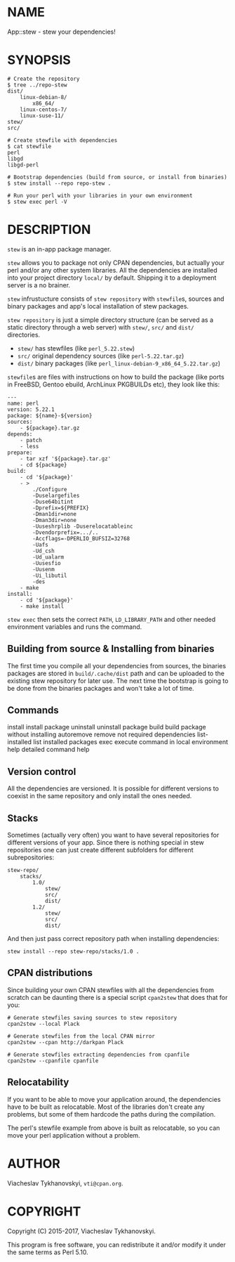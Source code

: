 # NAME

App::stew - stew your dependencies!

# SYNOPSIS

    # Create the repository
    $ tree ../repo-stew
    dist/
        linux-debian-8/
            x86_64/
        linux-centos-7/
        linux-suse-11/
    stew/
    src/

    # Create stewfile with dependencies
    $ cat stewfile
    perl
    libgd
    libgd-perl

    # Bootstrap dependencies (build from source, or install from binaries)
    $ stew install --repo repo-stew .

    # Run your perl with your libraries in your own environment
    $ stew exec perl -V

# DESCRIPTION

`stew` is an in-app package manager.

`stew` allows you to package not only CPAN dependencies, but actually your perl and/or any other system libraries. All the
dependencies are installed into your project directory `local/` by default. Shipping it to a deployment server is a no
brainer.

`stew` infrustucture consists of `stew repository` with `stewfile`s, sources and binary packages and app's local
installation of stew packages.

`stew repository` is just a simple directory structure (can be served as a static directory through a web server) with
`stew/`, `src/` and `dist/` directories.

- `stew/` has stewfiles (like `perl_5.22.stew`)
- `src/` original dependency sources (like `perl-5.22.tar.gz`)
- `dist/` binary packages (like `perl_linux-debian-9_x86_64_5.22.tar.gz`)

`stewfile`s are files with instructions on how to build the package (like ports in FreeBSD, Gentoo ebuild, ArchLinux PKGBUILDs
etc), they look like this:

    ---
    name: perl
    version: 5.22.1
    package: ${name}-${version}
    sources:
        - ${package}.tar.gz
    depends:
        - patch
        - less
    prepare:
        - tar xzf '${package}.tar.gz'
        - cd ${package}
    build:
        - cd '${package}'
        - >
            ./Configure
            -Duselargefiles
            -Duse64bitint
            -Dprefix=${PREFIX}
            -Dman1dir=none
            -Dman3dir=none
            -Uuseshrplib -Duserelocatableinc
            -Dvendorprefix=.../..
            -Accflags=-DPERLIO_BUFSIZ=32768
            -Uafs
            -Ud_csh
            -Ud_ualarm
            -Uusesfio
            -Uusenm
            -Ui_libutil
            -des
        - make
    install:
        - cd '${package}'
        - make install

`stew exec` then sets the correct `PATH`, `LD_LIBRARY_PATH` and other needed environment variables and runs the command.

## Building from source & Installing from binaries

The first time you compile all your dependencies from sources, the binaries packages are stored in `build/.cache/dist`
path and can be uploaded to the existing stew repository for later use. The next time the bootstrap is going to be done
from the binaries packages and won't take a lot of time.

## Commands

   install         install package
   uninstall       uninstall package
   build           build package without installing
   autoremove      remove not required dependencies
   list-installed  list installed packages
   exec            execute command in local environment
   help            detailed command help

## Version control

All the dependencies are versioned. It is possible for different versions to coexist in the same repository and only
install the ones needed.

## Stacks

Sometimes (actually very often) you want to have several repositories for
different versions of your app. Since there is nothing special in stew
repositories one can just create different subfolders for different
subrepositories:

    stew-repo/
        stacks/
            1.0/
                stew/
                src/
                dist/
            1.2/
                stew/
                src/
                dist/

And then just pass correct repository path when installing dependencies:

    stew install --repo stew-repo/stacks/1.0 .

## CPAN distributions

Since building your own CPAN stewfiles with all the dependencies from scratch can be daunting there is a special script
`cpan2stew` that does that for you:

    # Generate stewfiles saving sources to stew repository
    cpan2stew --local Plack

    # Generate stewfiles from the local CPAN mirror
    cpan2stew --cpan http://darkpan Plack

    # Generate stewfiles extracting dependencies from cpanfile
    cpan2stew --cpanfile cpanfile

## Relocatability

If you want to be able to move your application around, the dependencies have to be built as relocatable. Most of the
libraries don't create any problems, but some of them hardcode the paths during the compilation.

The perl's stewfile example from above is built as relocatable, so you can move your perl application without a problem.

# AUTHOR

Viacheslav Tykhanovskyi, `vti@cpan.org`.

# COPYRIGHT

Copyright (C) 2015-2017, Viacheslav Tykhanovskyi.

This program is free software, you can redistribute it and/or modify it under
the same terms as Perl 5.10.
